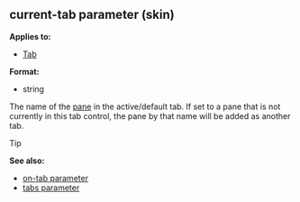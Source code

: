 ## current-tab parameter (skin)

<!-- -->
**Applies to:**
+   [Tab](/ref/skin/control/tab.md) 
<!-- -->
**Format:**
+   string


The name of the [pane](/ref/skin/control/main.md) in the
active/default tab. If set to a pane that is not currently in this tab
control, the pane by that name will be added as another tab.

> [!TIP] 
> **See also:**
> +   [on-tab parameter](/ref/skin/param/on-tab.md) 
> +   [tabs parameter](/ref/skin/param/tabs.md) 